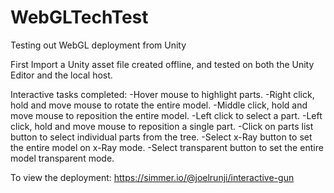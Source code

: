 # WebGLTechTest
Testing out WebGL deployment from Unity

First Import a Unity asset file created offline, and tested on both the Unity Editor and the local host.

Interactive tasks completed:
-Hover mouse to highlight parts.
-Right click, hold and move mouse to rotate the entire model.
-Middle click, hold and move mouse to reposition the entire model.
-Left click to select a part.
-Left click, hold and move mouse to reposition a single part.
-Click on parts list button to select individual parts from the tree.
-Select x-Ray button to set the entire model on x-Ray mode.
-Select transparent button to set the entire model transparent mode.


To view the deployment: https://simmer.io/@joelrunji/interactive-gun
